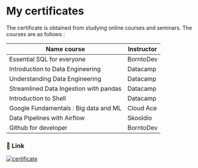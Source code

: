 # My certificates

The certificate is obtained from studying online courses and seminars. The courses are as follows :

| Name course | Instructor |
| ------ | ------ |
| Essential SQL for everyone | BorntoDev |
| Introduction to Data Engineering | Datacamp |
| Understanding Data Engineering | Datacamp |
| Streamlined Data Ingestion with pandas | Datacamp |
| Introduction to Shell | Datacamp |
| Google Fundamentals : Big data and ML | Cloud Ace |
| Data Pipelines with Airflow | Skooldio |
| Github for developer | BorntoDev |

### 🔗 Link
[![certificate](https://img.shields.io/badge/my_portfolio-000?style=for-the-badge&logo=ko-fi&logoColor=white)](https://drive.google.com/drive/folders/1_o3ekgnN4iojz8_03MVNiY69pU6c-wfv?usp=share_link/)
